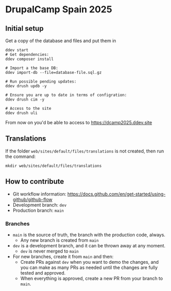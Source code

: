 # DrupalCamp Spain 2025

## Initial setup

Get a copy of the database and files and put them in
```shell
ddev start
# Get dependencies:
ddev composer install

# Import a the base DB:
ddev import-db --file=database-file.sql.gz

# Run possible pending updates:
ddev drush updb -y

# Ensure you are up to date in terms of configration:
ddev drush cim -y

# Access to the site
ddev drush uli
```

From now on you'd be able to access to https://dcamp2025.ddev.site

## Translations

If the folder `web/sites/default/files/translations` is not created,
then run the command:
```
mkdir web/sites/default/files/translations
```

## How to contribute

 - Git workflow information: https://docs.github.com/en/get-started/using-github/github-flow
 - Development branch: ```dev```
 - Production branch: ```main```

### Branches

- `main` is the source of truth, the branch with the production code, always.
  - Any new branch is created from `main`
- `dev` is a development branch, and it can be thrown away at any moment.
  - `dev` is never merged to `main`
- For new branches, create it from `main` and then:
  - Create PRs against `dev` when you want to demo the changes, and you can make as many PRs as needed until the changes are fully tested and approved.
  - When everything is approved, create a new PR from your branch to `main`.
